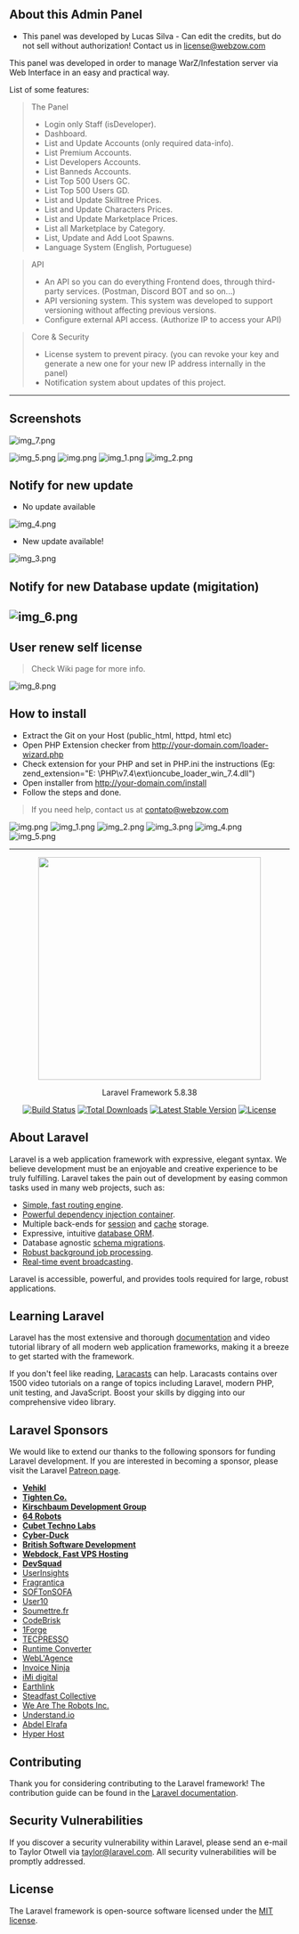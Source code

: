 ## About this Admin Panel

+ This panel was developed by Lucas Silva - Can edit the credits, but do not sell without authorization! Contact us in
  license@webzow.com

This panel was developed in order to manage WarZ/Infestation server via Web Interface in an easy and practical way.

List of some features:

> The Panel
> - Login only Staff (isDeveloper).
> - Dashboard.
> - List and Update Accounts (only required data-info).
> - List Premium Accounts.
> - List Developers Accounts.
> - List Banneds Accounts.
> - List Top 500 Users GC.
> - List Top 500 Users GD.
> - List and Update Skilltree Prices.
> - List and Update Characters Prices.
> - List and Update Marketplace Prices.
> - List all Marketplace by Category.
> - List, Update and Add Loot Spawns.
> - Language System (English, Portuguese)

> API
> - An API so you can do everything Frontend does, through third-party services. (Postman, Discord BOT and so on...)
> - API versioning system. This system was developed to support versioning without affecting previous versions.
> - Configure external API access. (Authorize IP to access your API)

> Core & Security
> - License system to prevent piracy. (you can revoke your key and generate a new one for your new IP address internally
    in the panel)
> - Notification system about updates of this project.

---

## Screenshots

![img_7.png](img_7.png)

![img_5.png](core/img_5.png)
![img.png](core/img.png)
![img_1.png](core/img_1.png)
![img_2.png](core/img_2.png)

## Notify for new update

* No update available

![img_4.png](core/img_4.png)

* New update available!

![img_3.png](core/img_3.png)

## Notify for new Database update (migitation)

![img_6.png](img_6.png)
---

## User renew self license

> Check Wiki page for more info.

![img_8.png](img_8.png)

## How to install

- Extract the Git on your Host (public_html, httpd, html etc)
- Open PHP Extension checker from http://your-domain.com/loader-wizard.php
- Check extension for your PHP and set in PHP.ini the instructions (Eg: zend_extension="E:
  \PHP\v7.4\ext\ioncube_loader_win_7.4.dll")
- Open installer from http://your-domain.com/install
- Follow the steps and done.

> If you need help, contact us at contato@webzow.com

![img.png](img.png)
![img_1.png](img_1.png)
![img_2.png](img_2.png)
![img_3.png](img_3.png)
![img_4.png](img_4.png)
![img_5.png](img_5.png)

---

<p align="center"><img src="https://res.cloudinary.com/dtfbvvkyp/image/upload/v1566331377/laravel-logolockup-cmyk-red.svg" width="400"></p>
<center>Laravel Framework 5.8.38</center>

<p align="center">
<a href="https://travis-ci.org/laravel/framework"><img src="https://travis-ci.org/laravel/framework.svg" alt="Build Status"></a>
<a href="https://packagist.org/packages/laravel/framework"><img src="https://poser.pugx.org/laravel/framework/d/total.svg" alt="Total Downloads"></a>
<a href="https://packagist.org/packages/laravel/framework"><img src="https://poser.pugx.org/laravel/framework/v/stable.svg" alt="Latest Stable Version"></a>
<a href="https://packagist.org/packages/laravel/framework"><img src="https://poser.pugx.org/laravel/framework/license.svg" alt="License"></a>
</p>

## About Laravel

Laravel is a web application framework with expressive, elegant syntax. We believe development must be an enjoyable and
creative experience to be truly fulfilling. Laravel takes the pain out of development by easing common tasks used in
many web projects, such as:

- [Simple, fast routing engine](https://laravel.com/docs/routing).
- [Powerful dependency injection container](https://laravel.com/docs/container).
- Multiple back-ends for [session](https://laravel.com/docs/session) and [cache](https://laravel.com/docs/cache)
  storage.
- Expressive, intuitive [database ORM](https://laravel.com/docs/eloquent).
- Database agnostic [schema migrations](https://laravel.com/docs/migrations).
- [Robust background job processing](https://laravel.com/docs/queues).
- [Real-time event broadcasting](https://laravel.com/docs/broadcasting).

Laravel is accessible, powerful, and provides tools required for large, robust applications.

## Learning Laravel

Laravel has the most extensive and thorough [documentation](https://laravel.com/docs) and video tutorial library of all
modern web application frameworks, making it a breeze to get started with the framework.

If you don't feel like reading, [Laracasts](https://laracasts.com) can help. Laracasts contains over 1500 video
tutorials on a range of topics including Laravel, modern PHP, unit testing, and JavaScript. Boost your skills by digging
into our comprehensive video library.

## Laravel Sponsors

We would like to extend our thanks to the following sponsors for funding Laravel development. If you are interested in
becoming a sponsor, please visit the Laravel [Patreon page](https://patreon.com/taylorotwell).

- **[Vehikl](https://vehikl.com/)**
- **[Tighten Co.](https://tighten.co)**
- **[Kirschbaum Development Group](https://kirschbaumdevelopment.com)**
- **[64 Robots](https://64robots.com)**
- **[Cubet Techno Labs](https://cubettech.com)**
- **[Cyber-Duck](https://cyber-duck.co.uk)**
- **[British Software Development](https://www.britishsoftware.co)**
- **[Webdock, Fast VPS Hosting](https://www.webdock.io/en)**
- **[DevSquad](https://devsquad.com)**
- [UserInsights](https://userinsights.com)
- [Fragrantica](https://www.fragrantica.com)
- [SOFTonSOFA](https://softonsofa.com/)
- [User10](https://user10.com)
- [Soumettre.fr](https://soumettre.fr/)
- [CodeBrisk](https://codebrisk.com)
- [1Forge](https://1forge.com)
- [TECPRESSO](https://tecpresso.co.jp/)
- [Runtime Converter](http://runtimeconverter.com/)
- [WebL'Agence](https://weblagence.com/)
- [Invoice Ninja](https://www.invoiceninja.com)
- [iMi digital](https://www.imi-digital.de/)
- [Earthlink](https://www.earthlink.ro/)
- [Steadfast Collective](https://steadfastcollective.com/)
- [We Are The Robots Inc.](https://watr.mx/)
- [Understand.io](https://www.understand.io/)
- [Abdel Elrafa](https://abdelelrafa.com)
- [Hyper Host](https://hyper.host)

## Contributing

Thank you for considering contributing to the Laravel framework! The contribution guide can be found in
the [Laravel documentation](https://laravel.com/docs/contributions).

## Security Vulnerabilities

If you discover a security vulnerability within Laravel, please send an e-mail to Taylor Otwell
via [taylor@laravel.com](mailto:taylor@laravel.com). All security vulnerabilities will be promptly addressed.

## License

The Laravel framework is open-source software licensed under the [MIT license](https://opensource.org/licenses/MIT).
